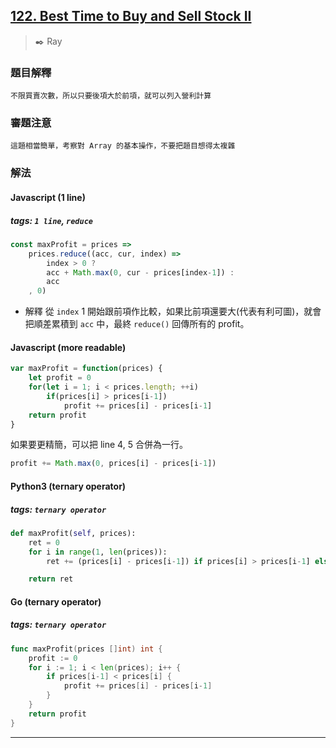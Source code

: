 ## [122. Best Time to Buy and Sell Stock II](https://leetcode.com/problems/best-time-to-buy-and-sell-stock-ii/)
> :black_nib: Ray
### 題目解釋
    不限買賣次數，所以只要後項大於前項，就可以列入營利計算
### 審題注意
    這題相當簡單，考察對 Array 的基本操作，不要把題目想得太複雜
### 解法
#### Javascript (1 line)
##### tags: `1 line`, `reduce`
```javascript
const maxProfit = prices => 
    prices.reduce((acc, cur, index) =>
        index > 0 ?
        acc + Math.max(0, cur - prices[index-1]) :
        acc
    , 0)
```
- 解釋
    從 `index` 1 開始跟前項作比較，如果比前項還要大(代表有利可圖)，就會把順差累積到 `acc` 中，最終 `reduce()` 回傳所有的 profit。
#### Javascript (more readable)
```javascript
var maxProfit = function(prices) {
    let profit = 0
    for(let i = 1; i < prices.length; ++i)
        if(prices[i] > prices[i-1])
            profit += prices[i] - prices[i-1]
    return profit
}
```
如果要更精簡，可以把 line 4, 5 合併為一行。
```javascript
profit += Math.max(0, prices[i] - prices[i-1])
```
#### Python3 (ternary operator)
##### tags: `ternary operator`
```python
def maxProfit(self, prices):
    ret = 0
    for i in range(1, len(prices)):
        ret += (prices[i] - prices[i-1]) if prices[i] > prices[i-1] else 0

    return ret
```
#### Go (ternary operator)
##### tags: `ternary operator`
```go
func maxProfit(prices []int) int {
	profit := 0
	for i := 1; i < len(prices); i++ {
		if prices[i-1] < prices[i] {
			profit += prices[i] - prices[i-1]
		}
	}
	return profit
}
```
---
